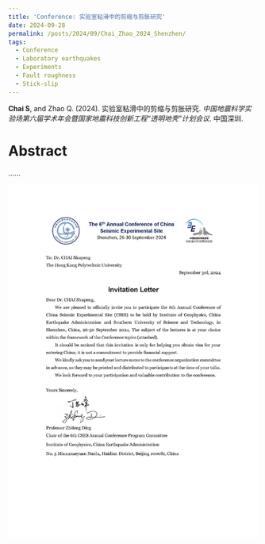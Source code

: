 ```yaml
---
title: 'Conference: 实验室粘滑中的剪缩与剪胀研究'
date: 2024-09-28
permalink: /posts/2024/09/Chai_Zhao_2024_Shenzhen/
tags:
  - Conference
  - Laboratory earthquakes
  - Experiments
  - Fault roughness
  - Stick-slip
---
```



**Chai S**, and Zhao Q. (2024). 实验室粘滑中的剪缩与剪胀研究. _中国地震科学实验场第六届学术年会暨国家地震科技创新工程“透明地壳”计划会议_. 中国深圳.


Abstract
======
......

<img src='/images/Conferences/Chai2024_Shenzhen.jpg'>
